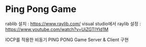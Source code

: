# Ping Pong Game

rablib 설치 : https://www.raylib.com/
visual studio에서 raylib 설정 : https://www.youtube.com/watch?v=UiZGTIYld1M

IOCP를 적용한 비동기 PING PONG Game Server & Client 구현
